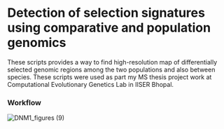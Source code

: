 # Detection of selection signatures using comparative and population genomics

These scripts provides a way to find high-resolution map of differentially selected genomic regions among the two populations and also between species. These scripts were used as part my MS thesis project work at Computational Evolutionary Genetics Lab in IISER Bhopal. 

### Workflow

![DNM1_figures (9)](https://user-images.githubusercontent.com/63622417/109150696-39e0e200-778f-11eb-891d-42a3aeeaf887.png)
